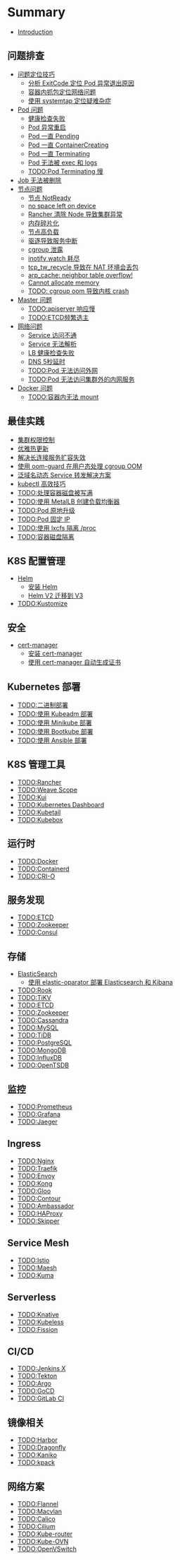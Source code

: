 # Summary

- [Introduction](README.md)

## 问题排查

- [问题定位技巧](troubleshooting/debug-skill/README.md)
  - [分析 ExitCode 定位 Pod 异常退出原因](troubleshooting/debug-skill/analysis-exitcode.md)
  - [容器内抓包定位网络问题](troubleshooting/debug-skill/capture-packets-in-container.md)
  - [使用 systemtap 定位疑难杂症](troubleshooting/debug-skill/use-systemtap-to-locate-problems.md)
- [Pod 问题]()
  - [健康检查失败](troubleshooting/pod/healthcheck-failed.md)
  - [Pod 异常重启](troubleshooting/pod/pod-restart.md)
  - [Pod 一直 Pending](troubleshooting/pod/pod-pending-forever.md)
  - [Pod 一直 ContainerCreating](troubleshooting/pod/pod-containercreating-forever.md)
  - [Pod 一直 Terminating](troubleshooting/pod/pod-terminating-forever.md)
  - [Pod 无法被 exec 和 logs](troubleshooting/pod/pod-cannot-exec-or-logs.md)
  - [TODO:Pod Terminating 慢](troubleshooting/pod/slow-pod-terminating.md)
- [Job 无法被删除](troubleshooting/cannot-delete-job.md)
- [节点问题]()
  - [节点 NotReady](troubleshooting/node/node-notready.md)
  - [no space left on device](troubleshooting/node/no-space-left-on-device.md)
  - [Rancher 清除 Node 导致集群异常](troubleshooting/node/rancher-remove-node-cause-cluster-abnormal.md)
  - [内存碎片化](troubleshooting/node/memory-fragmentation.md)
  - [节点高负载](troubleshooting/node/high-load-on-node.md)
  - [驱逐导致服务中断](troubleshooting/node/eviction-leads-to-service-disruption.md)
  - [cgroup 泄露](troubleshooting/node/cgroup-leaking.md)
  - [inotify watch 耗尽](troubleshooting/node/runnig-out-of-inotify-watches.md)
  - [tcp_tw_recycle 导致在 NAT 环境会丢包](troubleshooting/node/lost-packets-in-nat-environment-once-enable-tcp_tw_recycle.md)
  - [arp_cache: neighbor table overflow!](troubleshooting/node/arp_cache-neighbor-table-overflow.md)
  - [Cannot allocate memory](troubleshooting/node/cannot-allocate-memory.md)
  - [TODO: cgroup oom 导致内核 crash]()
- [Master 问题]()
  - [TODO:apiserver 响应慢]()
  - [TODO:ETCD频繁选主]()
- [网络问题]()
  - [Service 访问不通](troubleshooting/network/service-unreachable.md)
  - [Service 无法解析](troubleshooting/network/service-cannot-resolve.md)
  - [LB 健康检查失败](troubleshooting/network/lb-healthcheck-failed.md)
  - [DNS 5秒延时](troubleshooting/network/dns-lookup-5s-delay.md)
  - [TODO:Pod 无法访问外网]()
  - [TODO:Pod 无法访问集群外的内网服务]()
- [Docker 问题]()
  - [TODO:容器内无法 mount]()

## 最佳实践

- [集群权限控制](best-practice/cluster-permission-control.md)
- [优雅热更新](best-practice/kubernetes-grace-update.md)
- [解决长连接服务扩容失效](best-practice/scale-keepalive-service.md)
- [使用 oom-guard 在用户态处理 cgroup OOM](best-practice/handle-cgroup-oom-with-oom-guard-in-userspace.md)
- [泛域名动态 Service 转发解决方案](best-practice/wildcard-domain-forward.md)
- [kubectl 高效技巧](best-practice/efficient-kubectl.md)
- [TODO:处理容器磁盘被写满](best-practice/handle-disk-full.md)
- [TODO:使用 MetalLB 创建负载均衡器]()
- [TODO:Pod 原地升级]()
- [TODO:Pod 固定 IP]()
- [TODO:使用 lxcfs 隔离 /proc]()
- [TODO:容器磁盘隔离]()

## K8S 配置管理

- [Helm]()
  - [安装 Helm](configuration-management/helm/install-helm.md)
  - [Helm V2 迁移到 V3](configuration-management/helm/upgrade-helm-v2-to-v3.md)
- [TODO:Kustomize]()

## 安全
- [cert-manager]()
  - [安装 cert-manager](security/cert-manager/install-cert-manger.md)
  - [使用 cert-manager 自动生成证书](security/cert-manager/autogenerate-certificate-with-cert-manager.md)

## Kubernetes 部署

- [TODO:二进制部署]()
- [TODO:使用 Kubeadm 部署]()
- [TODO:使用 Minikube 部署]()
- [TODO:使用 Bootkube 部署]()
- [TODO:使用 Ansible 部署]()

## K8S 管理工具

- [TODO:Rancher]()
- [TODO:Weave Scope]()
- [TODO:Kui]()
- [TODO:Kubernetes Dashboard]()
- [TODO:Kubetail]()
- [TODO:Kubebox]()

## 运行时

- [TODO:Docker]()
- [TODO:Containerd]()
- [TODO:CRI-O]()

## 服务发现

- [TODO:ETCD]()
- [TODO:Zookeeper]()
- [TODO:Consul]()

## 存储

- [ElasticSearch]()
  - [使用 elastic-oparator 部署 Elasticsearch 和 Kibana](storage/install-elasticsearch-and-kibana-with-elastic-oparator.md)
- [TODO:Rook]()
- [TODO:TiKV]()
- [TODO:ETCD]()
- [TODO:Zookeeper]()
- [TODO:Cassandra]()
- [TODO:MySQL]()
- [TODO:TiDB]()
- [TODO:PostgreSQL]()
- [TODO:MongoDB]()
- [TODO:InfluxDB]()
- [TODO:OpenTSDB]()

## 监控

- [TODO:Prometheus]()
- [TODO:Grafana]()
- [TODO:Jaeger]()

## Ingress

- [TODO:Nginx]()
- [TODO:Traefik]()
- [TODO:Envoy]()
- [TODO:Kong]()
- [TODO:Gloo]()
- [TODO:Contour]()
- [TODO:Ambassador]()
- [TODO:HAProxy]()
- [TODO:Skipper]()

## Service Mesh

- [TODO:Istio]()
- [TODO:Maesh]()
- [TODO:Kuma]()

## Serverless

- [TODO:Knative]()
- [TODO:Kubeless]()
- [TODO:Fission]()

## CI/CD

- [TODO:Jenkins X]()
- [TODO:Tekton]()
- [TODO:Argo]()
- [TODO:GoCD]()
- [TODO:GitLab CI]()

## 镜像相关

- [TODO:Harbor]()
- [TODO:Dragonfly]()
- [TODO:Kaniko]()
- [TODO:kpack]()

## 网络方案

- [TODO:Flannel]()
- [TODO:Macvlan]()
- [TODO:Calico]()
- [TODO:Cilium]()
- [TODO:Kube-router]()
- [TODO:Kube-OVN]()
- [TODO:OpenVSwitch]()